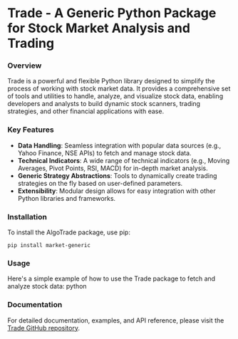 # Trade - A Generic Python Package for Stock Market Analysis and Trading

### Overview

Trade is a powerful and flexible Python library designed to simplify the process of working with stock market data. It provides a comprehensive set of tools and utilities to handle, analyze, and visualize stock data, enabling developers and analysts to build dynamic stock scanners, trading strategies, and other financial applications with ease.


### Key Features
- <b>Data Handling</b>: Seamless integration with popular data sources (e.g., Yahoo Finance, NSE APIs) to fetch and manage stock data.
- <b>Technical Indicators</b>: A wide range of technical indicators (e.g., Moving Averages, Pivot Points, RSI, MACD) for in-depth market analysis.
- <b>Generic Strategy Abstractions</b>: Tools to dynamically create trading strategies on the fly based on user-defined parameters.
- <b>Extensibility</b>: Modular design allows for easy integration with other Python libraries and frameworks.


### Installation
To install the AlgoTrade package, use pip:

```
pip install market-generic
```

### Usage

Here's a simple example of how to use the Trade package to fetch and analyze stock data:
python



### Documentation

For detailed documentation, examples, and API reference, please visit the [Trade GitHub repository](https://github.com/sharmasourab93/Trade).